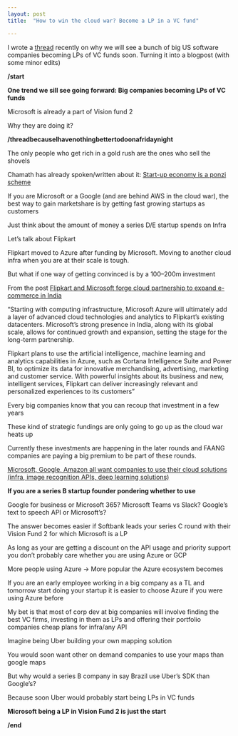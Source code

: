 ```yaml
---
layout: post
title:  "How to win the cloud war? Become a LP in a VC fund"

---
```


I wrote a [thread](https://twitter.com/manas_saloi) recently on why we will see a bunch of big US software companies becoming LPs of VC funds soon. Turning it into a blogpost (with some minor edits)

**/start**

**One trend we sill see going forward: Big companies becoming LPs of VC funds**

Microsoft is already a part of Vision fund 2

Why they are doing it?

**/threadbecauseIhavenothingbettertodoonafridaynight**

The only people who get rich in a gold rush are the ones who sell the shovels

Chamath has already spoken/written about it: [Start-up economy is a ponzi scheme](https://cnbc.com/2018/10/10/start-up-economy-is-a-ponzi-scheme-says-chamath-palihapitiya.html)

If you are Microsoft or a Google (and are behind AWS in the cloud war), the best way to gain marketshare is by getting fast growing startups as customers

Just think about the amount of money a series D/E startup spends on Infra

Let’s talk about Flipkart

Flipkart moved to Azure after funding by Microsoft. Moving to another cloud infra when you are at their scale is tough.

But what if one way of getting convinced is by a 100–200m investment

From the post [Flipkart and Microsoft forge cloud partnership to expand e-commerce in India](https://news.microsoft.com/2017/02/19/flipkart-and-microsoft-forge-cloud-partnership-to-expand-e-commerce-in-india/)

“Starting with computing infrastructure, Microsoft Azure will ultimately add a layer of advanced cloud technologies and analytics to Flipkart’s existing datacenters. Microsoft’s strong presence in India, along with its global scale, allows for continued growth and expansion, setting the stage for the long-term partnership.

Flipkart plans to use the artificial intelligence, machine learning and analytics capabilities in Azure, such as Cortana Intelligence Suite and Power BI, to optimize its data for innovative merchandising, advertising, marketing and customer service. With powerful insights about its business and new, intelligent services, Flipkart can deliver increasingly relevant and personalized experiences to its customers”

Every big companies know that you can recoup that investment in a few years

These kind of strategic fundings are only going to go up as the cloud war heats up

Currently these investments are happening in the later rounds and FAANG companies are paying a big premium to be part of these rounds.

[Microsoft, Google, Amazon all want companies to use their cloud solutions (infra, image recognition APIs, deep learning solutions)](https://techcrunch.com/2019/07/25/microsoft-and-the-second-softbank-vision-fund-as-another-play-for-corporate-cloud-dominance/)

**If you are a series B startup founder pondering whether to use**

Google for business or Microsoft 365?
Microsoft Teams vs Slack?
Google’s text to speech API or Microsoft’s?

The answer becomes easier if Softbank leads your series C round with their Vision Fund 2 for which Microsoft is a LP

As long as your are getting a discount on the API usage and priority support you don’t probably care whether you are using Azure or GCP

More people using Azure -> More popular the Azure ecosystem becomes

If you are an early employee working in a big company as a TL and tomorrow start doing your startup it is easier to choose Azure if you were using Azure before

My bet is that most of corp dev at big companies will involve finding the best VC firms, investing in them as LPs and offering their portfolio companies cheap plans for infra/any API

Imagine being Uber building your own mapping solution

You would soon want other on demand companies to use your maps than google maps

But why would a series B company in say Brazil use Uber’s SDK than Google’s?

Because soon Uber would probably start being LPs in VC funds

**Microsoft being a LP in Vision Fund 2 is just the start**

**/end**

